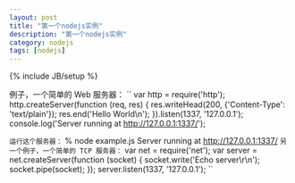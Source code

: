 ```yaml
---
layout: post
title: "第一个nodejs实例"
description: "第一个nodejs实例"
category: nodejs
tags: [nodejs]
---
```

{% include JB/setup %}

例子，一个简单的 Web 服务器：
``
var http = require('http');
http.createServer(function (req, res) {
  res.writeHead(200, {'Content-Type': 'text/plain'});
  res.end('Hello World\n');
}).listen(1337, '127.0.0.1');
console.log('Server running at http://127.0.0.1:1337/');

``
运行这个服务器：
``
% node example.js
Server running at http://127.0.0.1:1337/
``
另一个例子，一个简单的 TCP 服务器：
``
var net = require('net');
var server = net.createServer(function (socket) {
  socket.write('Echo server\r\n');
  socket.pipe(socket);
});
server.listen(1337, '127.0.0.1');
``